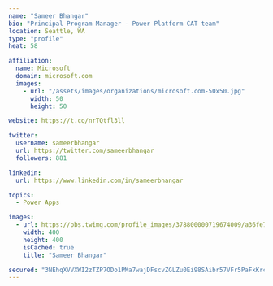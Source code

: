 ```yaml
---
name: "Sameer Bhangar"
bio: "Principal Program Manager - Power Platform CAT team"
location: Seattle, WA
type: "profile"
heat: 58

affiliation:
  name: Microsoft
  domain: microsoft.com
  images:
    - url: "/assets/images/organizations/microsoft.com-50x50.jpg"
      width: 50
      height: 50

website: https://t.co/nrTQtfl3ll

twitter:
  username: sameerbhangar
  url: https://twitter.com/sameerbhangar
  followers: 881

linkedin:
  url: https://www.linkedin.com/in/sameerbhangar

topics:
  - Power Apps

images:
  - url: https://pbs.twimg.com/profile_images/378800000719674009/a36fe7ddfab1778b76e5793772e43798_400x400.jpeg
    width: 400
    height: 400
    isCached: true
    title: "Sameer Bhangar"

secured: "3NEhqXVVXWI2zTZP7ODo1PMa7wajDFscvZGLZu0Ei98SAibr57VFr5PaFkKrcxejN3P6A+MnpkOjmRaKnvFtEJViZrfqRKSukFXfLjMRxyLvDVusuaCzmW3tuf8v/nuRk9VOzcUCowtcdiNi/tRaYW5Os0PdRV/DI40PpCxmdHCsN38qHn/GtUSKgF9jf+mtg5zj06wVQD1t0zbef08SkXS31gLIOE+sn5PQArxy94eBw5TKmpsPOEMltAgm31r7korZqwwHEGyTNqDTrh6tZiaYVrf6K1cxYPi3JaEn384tj/tlP2q8W94N+87UD/TcM2f/D3KvmC0P1zBMk4TDTJRDK2jC7Ii9ZIWhYJVHYaygkum8v8zEGW/LxbuvD+hwAJdRmkJvGwkCDClei0WRmw==;QSbqZNl2tOqOvCEVxipGcw=="
---
```



